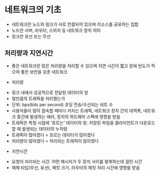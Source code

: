 
# 네트워크의 기초
- 네트워크란 노드와 링크가 서로 연결되어 있으며 리소스를 공유하는 집합
- 노드란 서버, 라우터, 스위치 등 네트워크 장치 의미
- 링크란 유선 또는 무선

## 처리량과 지연시간
- 좋은 네트워크란 많은 처리량을 처리할 수 있으며 지연 시간이 짧고
장애 빈도가 적으며 좋은 보안을 갖춘 네트워크

* 처리량
- 링크 내에서 성공적으로 전달된 데이터의 양
- 얼만큼의 트래픽을 처리했는가
- 단위: bps(bits per second) 초당 전송/수신되는 비트 수
- 사용자들이 많이 접속할 때마다 커지는 트래픽, 네트워크 장치 간의
대역폭, 네트워크 중간에 발생하는 에러, 장치의 하드웨어 스펙에 영향을 받음
- 트래픽은 특정 시점에 '흐르는' 데이터의 양. 저장된 파일을 클라이언트가 다운로드할 때 발생되는 데이터의 누적량
- 트래픽이 많아졌다 = 흐르는 데이터가 많아졌다
- 처리량이 많아졌다 = 처리되는 트래픽이 많아졌다

* 지연시간
- 요청이 처리되는 시간. 어떤 메시지가 두 장치 사이를 왕복하는데 걸린 시간
- 매체 타입(무선, 유선), 패킷 크기, 라우터의 패킷 처리 시간에 영향을 받음
